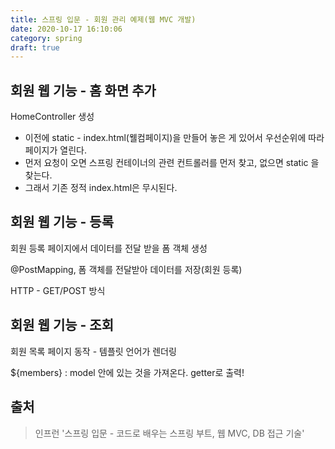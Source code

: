 ```yaml
---
title: 스프링 입문 - 회원 관리 예제(웹 MVC 개발)
date: 2020-10-17 16:10:06
category: spring
draft: true
---
```


## 회원 웹 기능 - 홈 화면 추가

HomeController 생성   
- 이전에 static - index.html(웰컴페이지)을 만들어 놓은 게 있어서 우선순위에 따라 페이지가 열린다.
- 먼저 요청이 오면 스프링 컨테이너의 관련 컨트롤러를 먼저 찾고, 없으면 static 을 찾는다.
- 그래서 기존 정적 index.html은 무시된다.


## 회원 웹 기능 - 등록

회원 등록 페이지에서 데이터를 전달 받을 폼 객체 생성

@PostMapping, 폼 객체를 전달받아 데이터를 저장(회원 등록)

HTTP - GET/POST 방식


## 회원 웹 기능 - 조회

회원 목록 페이지 동작 - 템플릿 언어가 렌더링

${members} : model 안에 있는 것을 가져온다. getter로 출력!


## 출처

> 인프런 '스프링 입문 - 코드로 배우는 스프링 부트, 웹 MVC, DB 접근 기술'